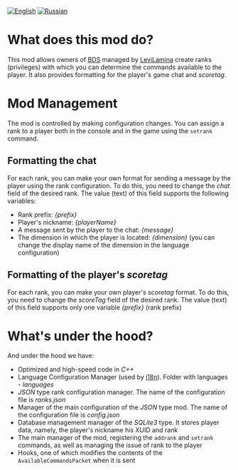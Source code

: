 [![English](https://custom-icon-badges.demolab.com/badge/-English-gray?style=for-the-badge)](README.md) [![Russian](https://custom-icon-badges.demolab.com/badge/-Russian-green?style=for-the-badge)](README.ru.md)

# What does this mod do?
This mod allows owners of [BDS](https://www.minecraft.net/en-us/download/server/bedrock) managed by [LeviLamina](https://github.com/LiteLDev/LeviLamina) create ranks (privileges) with which you can determine the commands available to the player. It also provides formatting for the player's game chat and *scoretag*.
# Mod Management
The mod is controlled by making configuration changes. You can assign a rank to a player both in the console and in the game using the `setrank` command.
## Formatting the chat
For each rank, you can make your own format for sending a message by the player using the rank configuration. To do this, you need to change the *chat* field of the desired rank. The value (text) of this field supports the following variables:
- Rank prefix: *{prefix}*
- Player's nickname: *{playerName}*
- A message sent by the player to the chat: *{message}*
- The dimension in which the player is located: *{dimension}* (you can change the display name of the dimension in the language configuration)
## Formatting of the player's *scoretag*
For each rank, you can make your own player's *scoretag* format. To do this, you need to change the *scoreTag* field of the desired rank. The value (text) of this field supports only one variable *{prefix}* (rank prefix)
# What's under the hood?
And under the hood we have:
* Optimized and high-speed code in *C++*
* Language Configuration Manager (used by [i18n](https://github.com/LiteLDev/LeviLamina/blob/develop/src/ll/api/i18n)). Folder with languages - *languages*
* *JSON* type rank configuration manager. The name of the configuration file is *ranks.json*
* Manager of the main configuration of the *JSON* type mod. The name of the configuration file is *config.json*
* Database management manager of the *SQLite3* type. It stores player data, namely, the player's nickname his XUID and rank
* The main manager of the mod, registering the `addrank` and `setrank` commands, as well as managing the issue of rank to the player
* Hooks, one of which modifies the contents of the `AvailableCommandsPacket` when it is sent

